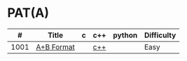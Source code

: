 PAT(A)
========


| # | Title | c | c++ | python | Difficulty |
|---| ----- | -------- | ---------- | ---------- | ---------- |
|1001|[A+B Format](https://pintia.cn/problem-sets/994805342720868352/problems/994805528788582400) | | [c++](./src/1001-A+B-Format/A+B_Format.cpp) ||Easy|